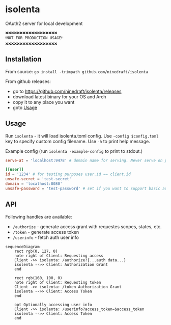 # isolenta

OAuth2 server for local development

```
❌❌❌❌❌❌❌❌❌❌❌❌❌❌❌❌❌❌
❗️NOT FOR PRODUCTION USAGE❗️
❌❌❌❌❌❌❌❌❌❌❌❌❌❌❌❌❌❌
```

## Installation

From source: `go install -trimpath github.com/ninedraft/isolenta`

From github releases:
- go to <https://github.com/ninedraft/isolenta/releases>
- download latest binary for your OS and Arch
- copy it to any place you want
- goto [Usage](#usage)

## Usage
Run `isolenta` - it will load isolenta.toml config.
Use `-config $config.toml` key to specify custom config filename.
Use `-h` to print help message.

Example config (run `isolenta -example-config` to print to stdout.)

```toml
serve-at = 'localhost:9478' # domain name for serving. Never serve on public address.

[[user]]
id = '1234' # for testing purposes user.id == client.id
unsafe-secret = 'test-secret'
domain = 'localhost:8080' 
unsafe-password = 'test-password' # set if you want to support basic auth for this user

```

## API 

Following handles are available:

- `/authorize` - generate access grant with requestes scopes, states, etc.
- `/token` - generate access token
- `/userinfo` - fetch auth user info


```mermaid
sequenceDiagram
    rect rgb(0, 127, 0)
    note right of Client: Requesting access  
    Client ->> isolenta: /authorize?{...auth data...}
    isolenta -->> Client: Authorization Grant
    end

    rect rgb(160, 100, 0)
    note right of Client: Requesting token
    Client ->> isolenta: /token Authorization Grant
    isolenta -->> Client: Access Token
    end

    opt Optionally accessing user info
    Client ->> isolenta: /userinfo?access_token=$access_token
    isolenta -->> Client: Access Token
    end

```